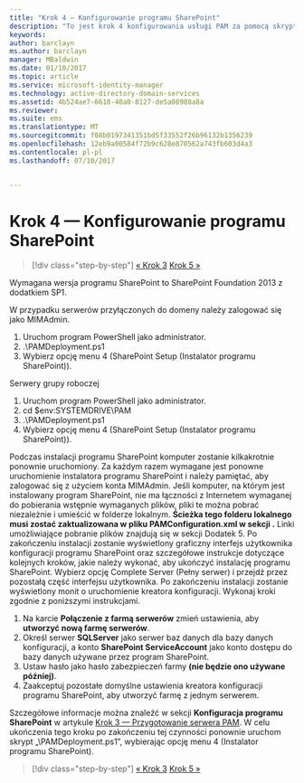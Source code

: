 ```yaml
---
title: "Krok 4 — Konfigurowanie programu SharePoint"
description: "To jest krok 4 konfigurowania usługi PAM za pomocą skryptów. W tym kroku skonfigurujesz program SharePoint, dzięki czemu będzie można go użyć jako elementu wdrożenia usługi PAM."
keywords: 
author: barclayn
ms.author: barclayn
manager: MBaldwin
ms.date: 01/10/2017
ms.topic: article
ms.service: microsoft-identity-manager
ms.technology: active-directory-domain-services
ms.assetid: 4b524ae7-6610-40a0-8127-de5a08988a8a
ms.reviewer: 
ms.suite: ems
ms.translationtype: MT
ms.sourcegitcommit: f08b0197341351bd5f33552f26b96132b1356239
ms.openlocfilehash: 12eb9a00584f72b9c628e870562a743fb603d4a3
ms.contentlocale: pl-pl
ms.lasthandoff: 07/10/2017


---
```


# Krok 4 — Konfigurowanie programu SharePoint
<a id="step-4-configuring-sharepoint" class="xliff"></a>

>[!div class="step-by-step"]
[« Krok 3](sp1-step3-installing-configuring-sql.md)
[Krok 5 »](sp1-step5-configuring-pam.md)

Wymagana wersja programu SharePoint to SharePoint Foundation 2013 z dodatkiem SP1.

W przypadku serwerów przyłączonych do domeny należy zalogować się jako MIMAdmin.

1. Uruchom program PowerShell jako administrator.
2.  .\PAMDeployment.ps1
3.  Wybierz opcję menu 4 (SharePoint Setup (Instalator programu SharePoint)).


Serwery grupy roboczej

1. Uruchom program PowerShell jako administrator.
2.  cd $env:SYSTEMDRIVE\PAM
3.  .\PAMDeployment.ps1
4. Wybierz opcję menu 4 (SharePoint Setup (Instalator programu SharePoint)).

Podczas instalacji programu SharePoint komputer zostanie kilkakrotnie ponownie uruchomiony. Za każdym razem wymagane jest ponowne uruchomienie instalatora programu SharePoint i należy pamiętać, aby zalogować się z użyciem konta MIMAdmin.
Jeśli komputer, na którym jest instalowany program SharePoint, nie ma łączności z Internetem wymaganej do pobierania wstępnie wymaganych plików, pliki te można pobrać niezależnie i umieścić w folderze lokalnym. **Ścieżka tego folderu lokalnego musi zostać zaktualizowana w pliku PAMConfiguration.xml w sekcji <PrerequisitesBinaryLocation/>.** Linki umożliwiające pobranie plików znajdują się w sekcji Dodatek 5.
Po zakończeniu instalacji zostanie wyświetlony graficzny interfejs użytkownika konfiguracji programu SharePoint oraz szczegółowe instrukcje dotyczące kolejnych kroków, jakie należy wykonać, aby ukończyć instalację programu SharePoint. Wybierz opcję Complete Server (Pełny serwer) i przejdź przez pozostałą część interfejsu użytkownika. Po zakończeniu instalacji zostanie wyświetlony monit o uruchomienie kreatora konfiguracji. Wykonaj kroki zgodnie z poniższymi instrukcjami.

1. Na karcie **Połączenie z farmą serwerów** zmień ustawienia, aby **utworzyć nową farmę serwerów**.
2. Określ serwer **SQLServer** jako serwer baz danych dla bazy danych konfiguracji, a konto **SharePoint ServiceAccount** jako konto dostępu do bazy danych używane przez program SharePoint.
3. Ustaw hasło jako hasło zabezpieczeń farmy **(nie będzie ono używane później)**.
4. Zaakceptuj pozostałe domyślne ustawienia kreatora konfiguracji programu SharePoint, aby utworzyć farmę z jednym serwerem.

Szczegółowe informacje można znaleźć w sekcji **Konfiguracja programu SharePoint** w artykule [Krok 3 — Przygotowanie serwera PAM](/microsoft-identity-manager/pam/step-3-prepare-pam-server). W celu ukończenia tego kroku po zakończeniu tej czynności ponownie uruchom skrypt „\PAMDeployment.ps1”, wybierając opcję menu 4 (Instalator programu SharePoint).

>[!div class="step-by-step"]
[« Krok 3](sp1-step3-installing-configuring-sql.md)
[Krok 5 »](sp1-step5-configuring-pam.md)

